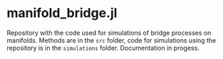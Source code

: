 # manifold_bridge.jl
 
Repository with the code used for simulations of bridge processes on manifolds. Methods are in the `src` folder, code for simulations using the repository is in the `simulations` folder. Documentation in progess. 